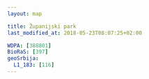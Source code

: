 ```yaml
---
layout: map

title: Županijski park
last_modified_at: 2018-05-23T08:07:25+02:00

WDPA: [388801]
BioRaS: [397]
geoSrbija:
  L1_183: [116]
---
```

